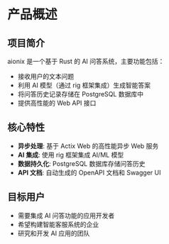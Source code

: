 # 产品概述

## 项目简介

aionix 是一个基于 Rust 的 AI 问答系统，主要功能包括：

- 接收用户的文本问题
- 利用 AI 模型（通过 rig 框架集成）生成智能答案
- 将问答历史记录存储在 PostgreSQL 数据库中
- 提供高性能的 Web API 接口

## 核心特性

- **异步处理**: 基于 Actix Web 的高性能异步 Web 服务
- **AI 集成**: 使用 rig 框架集成 AI/ML 模型
- **数据持久化**: PostgreSQL 数据库存储问答历史
- **API 文档**: 自动生成的 OpenAPI 文档和 Swagger UI

## 目标用户

- 需要集成 AI 问答功能的应用开发者
- 希望构建智能客服系统的企业
- 研究和开发 AI 应用的团队
